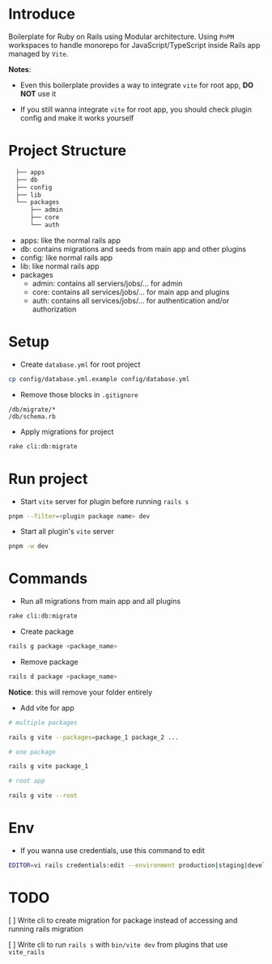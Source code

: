 # Introduce

Boilerplate for Ruby on Rails using Modular architecture. Using `PnPM` workspaces to handle monorepo for JavaScript/TypeScript inside Rails app managed by `Vite`.

**Notes**:

- Even this boilerplate provides a way to integrate `vite` for root app, **DO NOT** use it

- If you still wanna integrate `vite` for root app, you should check plugin config and make it works yourself

# Project Structure

```sh
  ├── apps
  ├── db
  ├── config
  ├── lib
  └── packages
      ├── admin
      ├── core
      └── auth
```

- apps: like the normal rails app
- db: contains migrations and seeds from main app and other plugins
- config: like normal rails app
- lib: like normal rails app
- packages
  - admin: contains all serviers/jobs/... for admin
  - core: contains all services/jobs/... for main app and plugins
  - auth: contains all services/jobs/... for authentication and/or authorization

# Setup

- Create `database.yml` for root project

```sh
cp config/database.yml.example config/database.yml
```

- Remove those blocks in `.gitignore`

```
/db/migrate/*
/db/schema.rb
```

- Apply migrations for project

```sh
rake cli:db:migrate
```

# Run project

- Start `vite` server for plugin before running `rails s`

```sh
pnpm --filter=<plugin package name> dev
```

- Start all plugin's `vite` server

```sh
pnpm -w dev
```

# Commands

- Run all migrations from main app and all plugins

```sh
rake cli:db:migrate
```

- Create package

```sh
rails g package <package_name>
```

- Remove package

```sh
rails d package <package_name>
```

**Notice**: this will remove your folder entirely

- Add vite for app

```sh
# multiple packages

rails g vite --packages=package_1 package_2 ...

# one package

rails g vite package_1

# root app

rails g vite --root
```

# Env

- If you wanna use credentials, use this command to edit

```sh
EDITOR=vi rails credentials:edit --environment production|staging|development|test
```

# TODO

[ ] Write cli to create migration for package instead of accessing and running rails migration

[ ] Write cli to run `rails s` with `bin/vite dev` from plugins that use `vite_rails`
